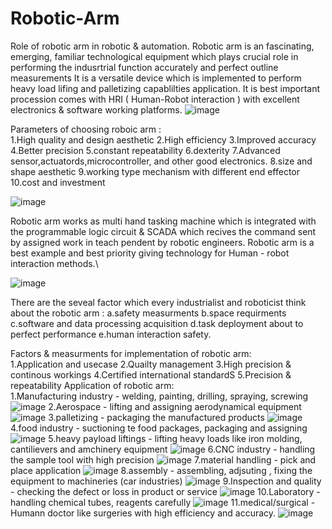 # Robotic-Arm
Role of robotic arm in robotic & automation.
Robotic arm is an fascinating, emerging, familiar technological equipment which plays crucial role in performing the indusrtrial function accurately and perfect outline measurements
It is a versatile device which is implemented to perform heavy load lifing and palletizing capablilties application.
It is best important procession comes with HRI ( Human-Robot interaction ) with excellent electronics & software working platforms.
  ![image](https://github.com/user-attachments/assets/03f27497-e21c-401a-b3ec-b8695f1a4e7d)

Parameters of choosing roboic arm :                        
1.High quality and design aesthetic
2.High efficiency
3.Improved accuracy
4.Better precision
5.constant repeatability 
6.dexterity 
7.Advanced sensor,actuatords,microcontroller, and other good electronics.
8.size and shape aesthetic
9.working type mechanism with different end effector
10.cost and investment

![image](https://github.com/user-attachments/assets/3c03c91d-cccb-49d7-98e6-4699a96a64da)

                                                            
Robotic arm works as multi hand tasking machine which is integrated with the programmable logic circuit & SCADA which recives the command sent by assigned work in teach pendent by robotic engineers.
Robotic arm is a best example and best priority giving technology for Human - robot interaction methods.\

![image](https://github.com/user-attachments/assets/846b7016-28cc-45db-88bf-987b0b68ef44)


There are the seveal factor which every industrialist and roboticist think about the robotic arm : 
                                                           a.safety measurments
                                                           b.space requirments
                                                           c.software and data processing acquisition 
                                                           d.task deployment about to perfect performance
                                                           e.human interaction safety.

Factors & measurments for implementation of robotic arm:  
                                                           1.Application and usecase
                                                           2.Quailty management 
                                                           3.High precision & continous workings 
                                                           4.Certified international standardS 
                                                           5.Precision & repeatability
Application of robotic arm:                                
                                                           1.Manufacturing industry           - welding, painting, drilling, spraying, screwing
                                                           ![image](https://github.com/user-attachments/assets/46b9565d-cc68-411a-b627-d571079dfbb5) 
                                                           2.Aerospace                        - lifting and assigning aerodynamical equipment
                                                           ![image](https://github.com/user-attachments/assets/68f9ceb4-b2c8-420a-b909-d7af073b938a)
                                                           3.palletizing                      - packaging the manufactured products
                                                           ![image](https://github.com/user-attachments/assets/6d677242-6cf9-41a8-adbf-260e00e4eefa)
                                                           4.food industry                    - suctioning te food packages, packaging and assigning
                                                           ![image](https://github.com/user-attachments/assets/9228dce3-9501-4678-bd99-398cd6c5a31c)
                                                           5.heavy payload liftings           - lifting heavy loads like iron molding, cantilievers and amchinery equipment
                                                           ![image](https://github.com/user-attachments/assets/3ac37cbf-cee6-4112-93dc-02bae65c9898)
                                                           6.CNC industry                     - handling the sample tool with high precision
                                                           ![image](https://github.com/user-attachments/assets/4c54fe94-b079-445e-b0a9-f8e0d8dd49c5)
                                                           7.material handling                - pick and place application
                                                           ![image](https://github.com/user-attachments/assets/128a1925-8dbe-40d4-a5b6-0cab32817ec7)
                                                           8.assembly                         - assembling, adjsuting , fixing the equipment to machineries (car industries)
                                                           ![image](https://github.com/user-attachments/assets/9ed24f91-9c15-4fcf-b058-48adf0b3e3a7)
                                                           9.Inspection and quality          - checking the defect or loss in product or service
                                                           ![image](https://github.com/user-attachments/assets/faa5ff13-fe15-41ee-a03d-d3a0e7a8a240)
                                                           10.Laboratory                      - handling chemical tubes, reagents carefully 
                                                           ![image](https://github.com/user-attachments/assets/33c01091-0889-44e8-92a5-e02fd8e8c5e4)
                                                           11.medical/surgical                - Humann doctor like surgeries with high efficiency and accuracy.
                                                           ![image](https://github.com/user-attachments/assets/a8e5a137-17a5-4e79-905e-bdb11aadc360)
